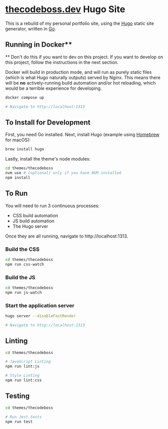 # [thecodeboss.dev](https://thecodeboss.dev) Hugo Site

This is a rebuild of my personal portfolio site, using the
[Hugo](https://gohugo.io/) static site generator, written in
[Go](https://go.dev/).

## Running in Docker**

** Don't do this if you want to dev on this project. If you want to develop on
this project, follow the instructions in the next section.

Docker will build in production mode, and will run as purely static
files (which is what Hugo naturally outputs) served by Nginx. This means there
will be **no** actively-running build automation and/or hot reloading, which would be
a terrible experience for developing.

```sh
docker compose up

# Navigate to http://localhost:1313
```

## To Install for Development

First, you need Go installed. Next, install Hugo (example using
[Homebrew](https://brew.sh/) for macOS):
```sh
brew install hugo
```

Lastly, install the theme's node modules:
```sh
cd themes/thecodeboss
nvm use # (optional) only if you have NVM installed
npm install
```

## To Run

You will need to run 3 continuous processes:

* CSS build automation
* JS build automation
* The Hugo server

Once they are all running, navigate to http://localhost:1313.

### Build the CSS
```sh
cd themes/thecodeboss
npm run css-watch
```

### Build the JS
```sh
cd themes/thecodeboss
npm run js-watch
```

### Start the application server
```sh
hugo server --disableFastRender

# Navigate to http://localhost:1313
```

## Linting
```sh
cd themes/thecodeboss

# JavaScript Linting
npm run lint:js

# Style Linting
npm run lint:css
```

## Testing
```sh
cd themes/thecodeboss

# Run Jest tests
npm run test
```
